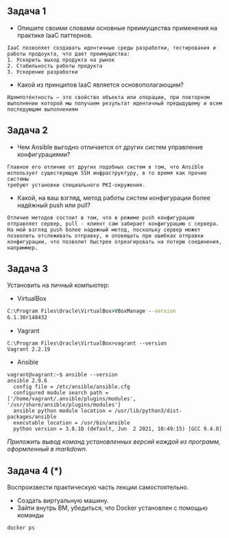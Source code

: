 ## Задача 1

- Опишите своими словами основные преимущества применения на практике IaaC паттернов.
```
IaaC позволяет создавать идентичные среды разработки, тестирования и работы продоукта, что дает преимущества:
1. Ускорить выход продукта на рынок 
2. Стабильность работы продукта 
3. Ускорение разработки
```

- Какой из принципов IaaC является основополагающим?
```
Идемпоте́нтность — это свойство объекта или операции, при повторном выполнении которой мы получаем результат идентичный предыдущему и всем последующим выполнениям
```
## Задача 2

- Чем Ansible выгодно отличается от других систем управление конфигурациями?
```
Главное его отличие от других подобных систем в том, что Ansible
использует существующую SSH инфраструктуру, в то время как прочие системы
требуют установки специального PKI-окружения.
```

- Какой, на ваш взгляд, метод работы систем конфигурации более надёжный push или pull?
```
Отличие методов состоит в том, что в режиме push конфигурацию отправляет сервер, pull - клиент сам забирает конфигурацию с сервера.
На мой взгляд push более надежный метод, поскольку сервер может позволить отслеживать отправку, и оповещать при ошибках отправки конфигурации, что позволит быстрее отреагировать на потерю соединения, наприммер.
```

## Задача 3

Установить на личный компьютер:

- VirtualBox
```cmd
C:\Program Files\Oracle\VirtualBox>VBoxManage --version
6.1.30r148432
```
- Vagrant
```
C:\Program Files\Oracle\VirtualBox>vagrant --version
Vagrant 2.2.19
```
- Ansible
```
vagrant@vagrant:~$ ansible --version
ansible 2.9.6
  config file = /etc/ansible/ansible.cfg
  configured module search path = ['/home/vagrant/.ansible/plugins/modules', '/usr/share/ansible/plugins/modules']
  ansible python module location = /usr/lib/python3/dist-packages/ansible
  executable location = /usr/bin/ansible
  python version = 3.8.10 (default, Jun  2 2021, 10:49:15) [GCC 9.4.0]
```
*Приложить вывод команд установленных версий каждой из программ, оформленный в markdown.*

## Задача 4 (*)

Воспроизвести практическую часть лекции самостоятельно.

- Создать виртуальную машину.
- Зайти внутрь ВМ, убедиться, что Docker установлен с помощью команды
```
docker ps
```
